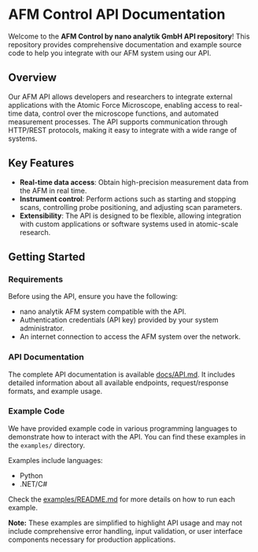 
# AFM Control API Documentation

Welcome to the **AFM Control by nano analytik GmbH API repository**! This repository provides comprehensive documentation and example source code to help you integrate with our AFM system using our API.

## Overview

Our AFM API allows developers and researchers to integrate external applications with the Atomic Force Microscope, enabling access to real-time data, control over the microscope functions, and automated measurement processes. The API supports communication through HTTP/REST protocols, making it easy to integrate with a wide range of systems.

## Key Features

- **Real-time data access**: Obtain high-precision measurement data from the AFM in real time.
- **Instrument control**: Perform actions such as starting and stopping scans, controlling probe positioning, and adjusting scan parameters.
- **Extensibility**: The API is designed to be flexible, allowing integration with custom applications or software systems used in atomic-scale research.

## Getting Started

### Requirements

Before using the API, ensure you have the following:

- nano analytik AFM system compatible with the API.
- Authentication credentials (API key) provided by your system administrator.
- An internet connection to access the AFM system over the network.

### API Documentation

The complete API documentation is available [docs/API.md](./docs/API.md). It includes detailed information about all available endpoints, request/response formats, and example usage.

### Example Code

We have provided example code in various programming languages to demonstrate how to interact with the API. You can find these examples in the `examples/` directory.

Examples include languages:

- Python
- .NET/C#

Check the [examples/README.md](./examples/README.md) for more details on how to run each example.

**Note:** These examples are simplified to highlight API usage and may not include comprehensive error handling, input validation, or user interface components necessary for production applications.
